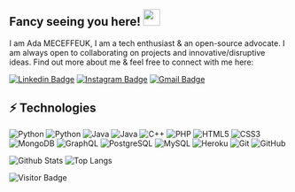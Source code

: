 ## Fancy seeing you here! <img src="https://raw.githubusercontent.com/aemmadi/aemmadi/master/wave.gif" width="30px">

I am Ada MECEFFEUK, I am a tech enthusiast & an open-source advocate. I am always open to collaborating on projects and innovative/disruptive ideas. Find out more about me & feel free to connect with me here:

[![Linkedin Badge](https://img.shields.io/badge/-adameceffeuk-blue?style=flat-square&logo=Linkedin&logoColor=white&link=https://www.linkedin.com/in/ada-meceffeuk/)](https://www.linkedin.com/in/ada-meceffeuk/)
[![Instagram Badge](https://img.shields.io/badge/-the_averroist_one-purple?style=flat-square&logo=instagram&logoColor=white&link=https://www.instagram.com/the_averroist_one/)](https://www.instagram.com/the_averroist_one/)
[![Gmail Badge](https://img.shields.io/badge/-addavigner@gmail.com-c14438?style=flat-square&logo=Gmail&logoColor=white&link=mailto:addavigner@gmail.com)](addavigner@gmail.com)

## ⚡ Technologies

![Python](https://img.shields.io/badge/-Python-black?style=flat-square&logo=Python)
![Python](https://img.shields.io/badge/-Django-orange?style=flat-square&logo=Django)
![Java](https://img.shields.io/badge/-java-E34A86?style=flat-square&logo=java)
![Java](https://img.shields.io/badge/-JavaFX-E34A86?style=flat-square&logo=javafx)
![C++](https://img.shields.io/badge/-C++-00599C?style=flat-square&logo=c)
![PHP](https://img.shields.io/badge/-PHP-grey?style=flat-square&logo=php)
![HTML5](https://img.shields.io/badge/-HTML5-E34F26?style=flat-square&logo=html5&logoColor=white)
![CSS3](https://img.shields.io/badge/-CSS3-1572B6?style=flat-square&logo=css3)
![MongoDB](https://img.shields.io/badge/-MongoDB-black?style=flat-square&logo=mongodb)
![GraphQL](https://img.shields.io/badge/-GraphQL-E10098?style=flat-square&logo=graphql)
![PostgreSQL](https://img.shields.io/badge/-PostgreSQL-336791?style=flat-square&logo=postgresql)
![MySQL](https://img.shields.io/badge/-MySQL-black?style=flat-square&logo=mysql)
![Heroku](https://img.shields.io/badge/-Heroku-430098?style=flat-square&logo=heroku)
![Git](https://img.shields.io/badge/-Git-black?style=flat-square&logo=git)
![GitHub](https://img.shields.io/badge/-GitHub-181717?style=flat-square&logo=github)

![Github Stats](https://github-readme-stats.vercel.app/api?username=averroes96&count_private=true&show_icons=true&include_all_commits=true)
![Top Langs](https://github-readme-stats.vercel.app/api/top-langs/?username=averroes96&hide=TeX&layout=compact)

![Visitor Badge](https://visitor-badge.laobi.icu/badge?page_id=averroes96.averroes96)
